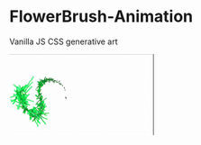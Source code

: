 # FlowerBrush-Animation
 Vanilla JS CSS generative art

<img src="https://github.com/0xVitae/FlowerBrush-Animation/blob/main/flowerbrush.gif" width="256"  /> 
